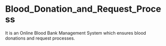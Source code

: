# Blood_Donation_and_Request_Process
It is an Online Blood Bank Management System which ensures blood donations and request processes.
